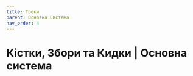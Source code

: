 ```yaml
---
title: Треки
parent: Основна Система
nav_order: 4
---
```


# Кістки, Збори та Кидки | Основна система
